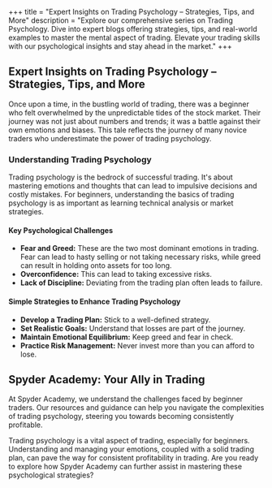 +++
title = "Expert Insights on Trading Psychology – Strategies, Tips, and More"
description = "Explore our comprehensive series on Trading Psychology. Dive into expert blogs offering strategies, tips, and real-world examples to master the mental aspect of trading. Elevate your trading skills with our psychological insights and stay ahead in the market."
+++


## Expert Insights on Trading Psychology – Strategies, Tips, and More

Once upon a time, in the bustling world of trading, there was a beginner who felt overwhelmed by the unpredictable tides of the stock market. Their journey was not just about numbers and trends; it was a battle against their own emotions and biases. This tale reflects the journey of many novice traders who underestimate the power of trading psychology.

### Understanding Trading Psychology

Trading psychology is the bedrock of successful trading. It's about mastering emotions and thoughts that can lead to impulsive decisions and costly mistakes. For beginners, understanding the basics of trading psychology is as important as learning technical analysis or market strategies.

#### Key Psychological Challenges

- **Fear and Greed:** These are the two most dominant emotions in trading. Fear can lead to hasty selling or not taking necessary risks, while greed can result in holding onto assets for too long.
- **Overconfidence:** This can lead to taking excessive risks.
- **Lack of Discipline:** Deviating from the trading plan often leads to failure.

#### Simple Strategies to Enhance Trading Psychology
- **Develop a Trading Plan:** Stick to a well-defined strategy.
- **Set Realistic Goals:** Understand that losses are part of the journey.
- **Maintain Emotional Equilibrium:** Keep greed and fear in check.
- **Practice Risk Management:** Never invest more than you can afford to lose.


## Spyder Academy: Your Ally in Trading

At Spyder Academy, we understand the challenges faced by beginner traders. Our resources and guidance can help you navigate the complexities of trading psychology, steering you towards becoming consistently profitable.

Trading psychology is a vital aspect of trading, especially for beginners. Understanding and managing your emotions, coupled with a solid trading plan, can pave the way for consistent profitability in trading. Are you ready to explore how Spyder Academy can further assist in mastering these psychological strategies?